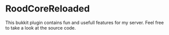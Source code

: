 RoodCoreReloaded
================

This bukkit plugin contains fun and usefull features for my server. Feel free to take a look at the source code.
